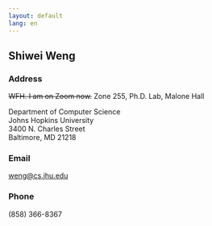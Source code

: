 ```yaml
---
layout: default
lang: en
---
```


## Shiwei Weng

### Address

~~WFH. I am on Zoom now.~~
Zone 255, Ph.D. Lab, Malone Hall<br/>

Department of Computer Science<br/>
Johns Hopkins University<br/>
3400 N. Charles Street<br/>
Baltimore, MD 21218

### Email

<a href="mailto:weng@cs.jhu.edu">weng@cs.jhu.edu</a>

### Phone

(858) 366-8367